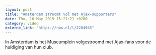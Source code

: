 ```yaml
---
layout: post
title: "Amsterdam stroomt vol met Ajax-supporters"
date: Thu, 16 May 2019 15:21:21 +0200
category: video
externe_link: "https://nos.nl/l/2284945"
---
```


In Amsterdam is het Museumplein volgestroomd met Ajax-fans voor de huldiging van hun club.

